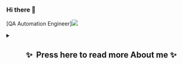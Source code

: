 ### Hi there 👋

[QA Automation Engineer]<img src=https://www.einfochips.com/blog/wp-content/uploads/2021/12/QAOps-Integrating_Quality_Assurance_QA_into_Software_Delivery_Pipelines_Blog_Fetaured_Image.jpg>

<details>
<summary><div align="center"><h2>
✨&nbsp; Press here to read more About me ✨&nbsp;
</summary></h2></div>
  
* My name is Valentin, I'm a QA Automation Engineer. Check out my Linkedin account https://www.linkedin.com/in/valentinbalan/  
  
* Studied at: **QA Automation Engineer Course at Silicon Valley CA** :brain:
  
* Skills: SQL / Postman API / Python / HTML5 / JS

- 🔭 I’m currently working on BBMK Technologies  
  
* Beside QA Automation, my other passion is soccer and travelling.   
  

<a href="https://www.einfochips.com/blog/wp-content/uploads/2021/12/QAOps-Integrating_Quality_Assurance_QA_into_Software_Delivery_Pipelines_Blog_Fetaured_Image.jpg
">[<img src='https://cdn.jsdelivr.net/npm/simple-icons@3.0.1/icons/github.svg' alt='github' height='40'>](https://github.com/ValentinBalan)  [<img src='https://cdn.jsdelivr.net/npm/simple-icons@3.0.1/icons/linkedin.svg' alt='linkedin' height='40'>](https://www.linkedin.com/in/valentinbalan/)  [<img src='https://cdn.jsdelivr.net/npm/simple-icons@3.0.1/icons/instagram.svg' alt='instagram' height='40'>](https://www.instagram.com/valyck90/)  
  
<img src="https://img.shields.io/badge/Python-FFD43B?style=for-the-badge&logo=python&logoColor=blue" height="30" /> &nbsp;
<img src="https://img.shields.io/badge/JavaScript-323330?style=for-the-badge&logo=javascript&logoColor=F7DF1E" height="30" /> &nbsp;
<img src="https://img.shields.io/badge/HTML5-E34F26?style=for-the-badge&logo=html5&logoColor=white" height="30" /> &nbsp;
<img src="https://img.shields.io/badge/CSS3-1572B6?style=for-the-badge&logo=css3&logoColor=white" height="30" /> &nbsp;
<img src="https://img.shields.io/badge/MySQL-005C84?style=for-the-badge&logo=mysql&logoColor=white" height="30" /> &nbsp;

